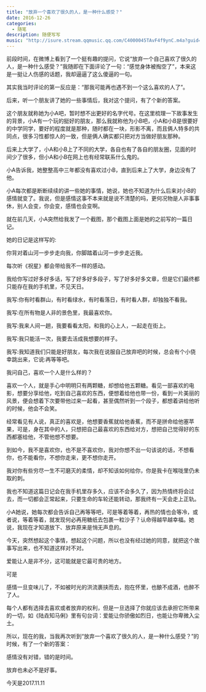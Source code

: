 ```yaml
---
title: "放弃一个喜欢了很久的人，是一种什么感受？"
date: 2016-12-26
categories:
  - 随笔
description: 随便写写
music: "http://isure.stream.qqmusic.qq.com/C4000045TAvF4f9ynC.m4a?guid=9270829955&vkey=60334E38B13495B0D8258730CFC72873006C58213852912D84CD9329AA5DEF707C69E8BE0CBCF674A5462449477C88A99088EBD6BF49170E&uin=0&fromtag=66"
---
```


前段时间，在微博上看到了一个挺有趣的提问，它说“放弃一个自己喜欢了很久的人，是一种什么感受？”我随即在下面评论了一句：“感觉身体被掏空了”，本来这是一挺让人伤感的话题，我却逼逼了这么傻逼的一句。

其实我当时评论的第一反应是：“那我可能再也遇不到一个这么喜欢的人了”。

后来，听一个朋友讲了她的一些事情后，我对这个提问，有了个新的答案。

这个朋友就称她为小A吧，暂时想不出更好的名字代号。在这里梳理一下故事发生的背景，小A有一个玩的挺好的朋友，那么我就称他为小B吧，小A和小B是很要好的中学同学，要好的程度就是那种，随时都在一块，形影不离，而且俩人特多的共同点，很多习性都惊人的一致，但是俩人确实都只把对方当做好朋友那种。

后来上大学了，小A和小B上了不同的大学，各自也有了各自的朋友圈，见面的时间少了很多，但小A和小B在网上也有经常联系什么鬼的。

小A告诉我，她整整高中三年都没有喜欢过小B，直到后来上了大学，身边没有了他。

小A每次都是断断续续的讲一些她的事情，她说，她也不知道为什么后来对小B的感情就变了。我说，但是感情这事不本来就是说不清楚的吗，更何况物是人非事事休，别人会变，你会变，感情也会变啊。

就在前几天，小A突然给我发了一个截图，那个截图上面是她的之前写的一篇日记。

她的日记是这样写的:

你背对着山河一步步走向我，你脚踏着山河一步步走近我。



每次听《祝星》都会带给我不一样的感动。

我给你写过好多好多话，写了好多好多段子，写了好多好多文章，但是它们最终都只能存在我的手机里，不见天日。

我写:你有时看群山，有时看绿水，有时看落日，有时看人群，却独独不看我。

我写:在所有物是人非的景色里，我最喜欢你。

我写:我来人间一趟，我要看看太阳，和我的心上人，一起走在街上。

我写:我只能活一次，我要去活成我想要的样子。

我写:我知道我们只能是好朋友，每次我在说服自己放弃吧的时候，总会有个小侥幸跳出来，它说:再等等吧。

我问自己，喜欢一个人是什么样的？

喜欢一个人，就是手心中明明只有两颗糖，却想给他五颗糖。看见一部喜欢的电影，想要分享给他，吃到自己喜欢的东西，便想着给他也带一份，看到一片美丽的风景，便会想着下次要带他过来一起看，甚至偶然听到一个段子，都想着讲给他听的时候，他会不会笑。

经常看见有人说，真正的喜欢是，他想要香蕉就给他香蕉，而不是拼命给他塞苹果，可是，身在其中的人，只想把自己最喜欢的东西给对方，想把自己觉得好的东西都塞给他，不管他想不想要。

到如今，我不是喜欢你，也不是不喜欢你，我对你想不出一句该说的话，不想看你，也不能看你，不想你走来，更不想你走开。

我对你有些穷尽一生不可磨灭的柔情，却不知该如何给你，你是我卡在喉咙里仍未取的刺。

我也不知道这篇日记会在我手机里存多久，应该不会多久了，因为热情终将会过去，而一切都会正常起来，只要生命的车轮还能转动，那我终有一天会走上正轨。

小A她说，她每次都会告诉自己再等等吧，可是等着等着，再热的情也会等冷，或者说，等着等着，就发现何必再用糖纸去包裹一粒沙子？认命得越早越幸福。她说，我现在才知道放下、放弃原来是悄无声息的。

今天，突然想起这个事情，想起这个问题，所以也没有经过她的同意，就把这个故事写出来，也不知道这样对不对。

爱能让人是非不分，这可能就是它最可贵的地方。

可是

感情一旦变味儿了，不如被时光的洪流裹挟而去，抱在怀里，也酿不成酒，也醉不了人。

每个人都有选择去喜欢或者放弃的权利，但是一旦选择了你就应该去承担它所带来的一切，如《陆垚知马俐》里有句台词：爱能让你骄傲如烈日，也能让你卑微入尘土。

所以，现在的我，当我再次听到“放弃一个喜欢了很久的人，是一种什么感受？”的时候，有了一个新的答案：

感情没有对错，错的是时间。

放弃也未必不是好事。

今天是2017.11.11
